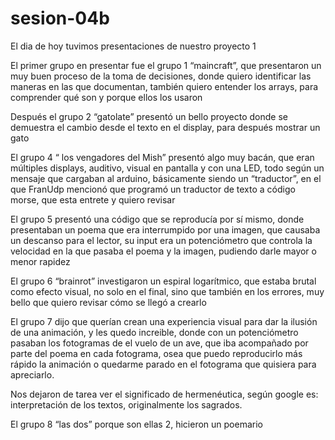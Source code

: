 # sesion-04b

El dia de hoy tuvimos presentaciones de nuestro proyecto 1

El primer grupo en presentar fue el grupo 1 “maincraft”, que presentaron un muy buen proceso de la toma de decisiones, donde quiero identificar las maneras en las que documentan, también quiero entender los arrays, para comprender qué son y porque ellos los usaron

Después el grupo 2 “gatolate” presentó un bello proyecto donde se demuestra el cambio desde el texto en el display, para después mostrar un gato
 
El grupo 4 “ los vengadores del Mish” presentó algo muy bacán, que eran múltiples displays, auditivo, visual en pantalla y con una LED, todo según un mensaje que cargaban al arduino, básicamente siendo un “traductor”, en el que FranUdp mencionó que programó un traductor de texto a código morse, que esta entrete y quiero revisar

El grupo 5 presentó una código que se reproducía por sí mismo, donde presentaban un poema que era interrumpido por una imagen, que causaba un descanso para el lector, su input era un potenciómetro que controla la velocidad en la que pasaba el poema y la imagen, pudiendo darle mayor o menor rapidez

El grupo 6 “brainrot” investigaron un espiral logarítmico, que estaba brutal como efecto visual, no solo en el final, sino que también en los errores, muy bello que quiero revisar cómo se llegó a crearlo 

El grupo 7 dijo que querían crean una experiencia visual para dar la ilusión de una animación, y les quedo increible, donde con un potenciómetro pasaban los fotogramas de el vuelo de un ave, que iba acompañado por parte del poema en cada fotograma, osea que puedo reproducirlo más rápido la animación o quedarme parado en el fotograma que quisiera para apreciarlo.

Nos dejaron de tarea ver el significado de hermenéutica, según google es: interpretación de los textos, originalmente los sagrados.

El grupo 8 “las dos” porque son ellas 2, hicieron un poemario 
